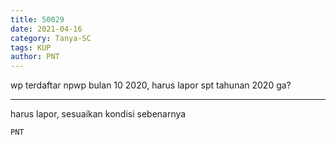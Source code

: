 ```yaml
---
title: 50029
date: 2021-04-16
category: Tanya-SC
tags: KUP
author: PNT
---
```


wp terdaftar npwp bulan 10 2020, harus lapor spt tahunan 2020 ga?

---

harus lapor, sesuaikan kondisi sebenarnya

`PNT`
